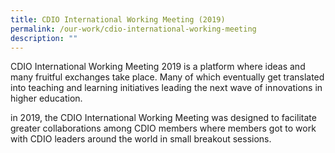 ```yaml
---
title: CDIO International Working Meeting (2019)
permalink: /our-work/cdio-international-working-meeting
description: ""
---
```

CDIO International Working Meeting 2019 is a platform where ideas and many fruitful exchanges take place. Many of which eventually get translated into teaching and learning initiatives leading the next wave of innovations in higher education.

in 2019, the CDIO International Working Meeting was designed to facilitate greater collaborations among CDIO members where members got to work with CDIO leaders around the world in small breakout sessions. 